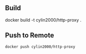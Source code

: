 ## Build

docker build -t cylin2000/http-proxy .


## Push to Remote
```bash
docker push cylin2000/http-proxy 
```